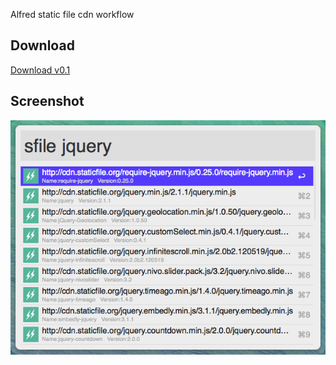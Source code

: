 Alfred static file cdn workflow

## Download

[Download v0.1](https://github.com/bingdian/alfred-staticfile-cdn-workflow/raw/master/static-file-cdn.alfredworkflow)


## Screenshot

![Alfred static file cdn workflow](./images/screenshot.png)
